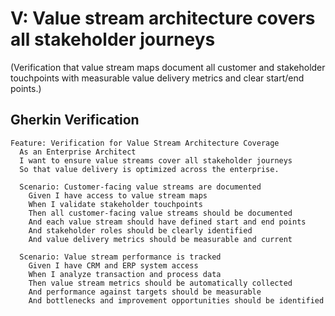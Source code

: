 # V: Value stream architecture covers all stakeholder journeys

(Verification that value stream maps document all customer and stakeholder touchpoints with measurable value delivery metrics and clear start/end points.)

## Gherkin Verification

```gherkin
Feature: Verification for Value Stream Architecture Coverage
  As an Enterprise Architect
  I want to ensure value streams cover all stakeholder journeys
  So that value delivery is optimized across the enterprise.

  Scenario: Customer-facing value streams are documented
    Given I have access to value stream maps
    When I validate stakeholder touchpoints
    Then all customer-facing value streams should be documented
    And each value stream should have defined start and end points
    And stakeholder roles should be clearly identified
    And value delivery metrics should be measurable and current

  Scenario: Value stream performance is tracked
    Given I have CRM and ERP system access
    When I analyze transaction and process data
    Then value stream metrics should be automatically collected
    And performance against targets should be measurable
    And bottlenecks and improvement opportunities should be identified
```